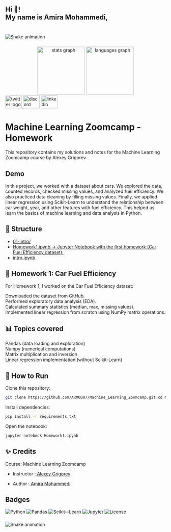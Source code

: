 <h2 align="left">Hi 👋!<br>My name is Amira Mohammedi,</h2>

###

<br clear="both">

<img src="https://raw.githubusercontent.com/ARMOD07/ARMOD07/output/snake.svg" alt="Snake animation" />

###

<div align="center">
  <img src="https://github-readme-stats.vercel.app/api?username=ARMOD07&hide_title=false&hide_rank=false&show_icons=true&include_all_commits=true&count_private=true&disable_animations=false&theme=dracula&locale=en&hide_border=false" height="150" alt="stats graph"  />
  <img src="https://github-readme-stats.vercel.app/api/top-langs?username=ARMOD07&locale=en&hide_title=false&layout=compact&card_width=320&langs_count=5&theme=dracula&hide_border=false" height="150" alt="languages graph"  />
</div>

 
<div align="left">
  <a href="https://x.com/AMIRAMOHAM7" target="_blank">
    <img src="https://raw.githubusercontent.com/maurodesouza/profile-readme-generator/master/src/assets/icons/social/twitter/default.svg" width="52" height="40" alt="twitter logo"  />
  </a>
  <img src="https://raw.githubusercontent.com/maurodesouza/profile-readme-generator/master/src/assets/icons/social/discord/default.svg" width="52" height="40" alt="discord logo"  />
  <a href="https://www.linkedin.com/in/mohammedi-amira/" target="_blank">
    <img src="https://raw.githubusercontent.com/maurodesouza/profile-readme-generator/master/src/assets/icons/social/linkedin/default.svg" width="52" height="40" alt="linkedin logo"  />
  </a>
</div>

 
 



# Machine Learning Zoomcamp - Homework
This repository contains my solutions and notes for the Machine Learning Zoomcamp course by Alexey Grigorev.

## Demo

In this project, we worked with a dataset about cars. We explored the data, counted records, checked missing values, and analyzed fuel efficiency. We also practiced data cleaning by filling missing values. Finally, we applied linear regression using Scikit-Learn to understand the relationship between car weight, year, and other features with fuel efficiency. This helped us learn the basics of machine learning and data analysis in Python.



## 📂 Structure

 - [ 01-intro/]( )
  - [Homework1.ipynb → Jupyter Notebook with the first homework (Car Fuel Efficiency dataset). ]( )
   - [intro.ipynb ]( )
 

 

## 📝 Homework 1: Car Fuel Efficiency


For Homework 1, I worked on the Car Fuel Efficiency dataset:

Downloaded the dataset from GitHub. \
Performed exploratory data analysis (EDA). \
Calculated summary statistics (median, max, missing values). \
Implemented linear regression from scratch using NumPy matrix operations. 
##  📊 Topics covered
Pandas (data loading and exploration) \
Numpy (numerical computations)\
Matrix multiplication and inversion\
Linear regression implementation (without Scikit-Learn)


## 🚀 How to Run

Clone this repository:

```bash
git clone https://github.com/ARMOD07/Machine_Learning_Zoomcamp.git cd Machine_Learning_Zoomcamp/01-intro
```
Install dependencies:
```bash
pip install -r requirements.txt
```

Open the notebook:
```bash
jupyter notebook Homework1.ipynb
```

## ✨ Credits

Course: Machine Learning Zoomcamp



- Instructor :[ Alexey Grigorev](https://github.com/alexeygrigorev)

- Author :[ Amira Mohammedi]( )
## Badges
 

![Python](https://img.shields.io/badge/Python-3.11-blue)
![Pandas](https://img.shields.io/badge/pandas-2.2.2-green)
![Scikit--Learn](https://img.shields.io/badge/scikit--learn-1.5-orange)
![Jupyter](https://img.shields.io/badge/Jupyter-Notebook-red)
![License](https://img.shields.io/badge/License-MIT-yellow)



###

<img src="https://raw.githubusercontent.com/ARMOD07/ARMOD07/output/snake.svg" alt="Snake animation" />

###

